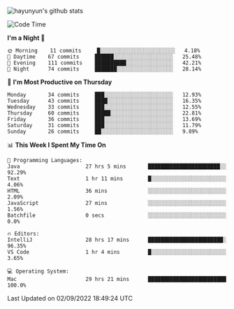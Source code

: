 
![hayunyun's github stats](https://github-readme-stats.vercel.app/api?username=hayunyun&show_icons=true)


<!--START_SECTION:waka-->
![Code Time](http://img.shields.io/badge/Code%20Time-422%20hrs%2036%20mins-blue)

**I'm a Night 🦉** 

```text
🌞 Morning    11 commits     █░░░░░░░░░░░░░░░░░░░░░░░░   4.18% 
🌆 Daytime    67 commits     ██████░░░░░░░░░░░░░░░░░░░   25.48% 
🌃 Evening    111 commits    ██████████░░░░░░░░░░░░░░░   42.21% 
🌙 Night      74 commits     ███████░░░░░░░░░░░░░░░░░░   28.14%

```
📅 **I'm Most Productive on Thursday** 

```text
Monday       34 commits     ███░░░░░░░░░░░░░░░░░░░░░░   12.93% 
Tuesday      43 commits     ████░░░░░░░░░░░░░░░░░░░░░   16.35% 
Wednesday    33 commits     ███░░░░░░░░░░░░░░░░░░░░░░   12.55% 
Thursday     60 commits     █████░░░░░░░░░░░░░░░░░░░░   22.81% 
Friday       36 commits     ███░░░░░░░░░░░░░░░░░░░░░░   13.69% 
Saturday     31 commits     ███░░░░░░░░░░░░░░░░░░░░░░   11.79% 
Sunday       26 commits     ██░░░░░░░░░░░░░░░░░░░░░░░   9.89%

```


📊 **This Week I Spent My Time On** 

```text
💬 Programming Languages: 
Java                     27 hrs 5 mins       ███████████████████████░░   92.29% 
Text                     1 hr 11 mins        █░░░░░░░░░░░░░░░░░░░░░░░░   4.06% 
HTML                     36 mins             ░░░░░░░░░░░░░░░░░░░░░░░░░   2.09% 
JavaScript               27 mins             ░░░░░░░░░░░░░░░░░░░░░░░░░   1.56% 
Batchfile                0 secs              ░░░░░░░░░░░░░░░░░░░░░░░░░   0.0%

🔥 Editors: 
IntelliJ                 28 hrs 17 mins      ████████████████████████░   96.35% 
VS Code                  1 hr 4 mins         █░░░░░░░░░░░░░░░░░░░░░░░░   3.65%

💻 Operating System: 
Mac                      29 hrs 21 mins      █████████████████████████   100.0%

```


 Last Updated on 02/09/2022 18:49:24 UTC
<!--END_SECTION:waka-->

<!--
**hayunyun/hayunyun** is a ✨ _special_ ✨ repository because its `README.md` (this file) appears on your GitHub profile.

Here are some ideas to get you started:

- 🔭 I’m currently working on ...
- 🌱 I’m currently learning ...
- 👯 I’m looking to collaborate on ...
- 🤔 I’m looking for help with ...
- 💬 Ask me about ...
- 📫 How to reach me: ...
- 😄 Pronouns: ...
- ⚡ Fun fact: ...
-->
